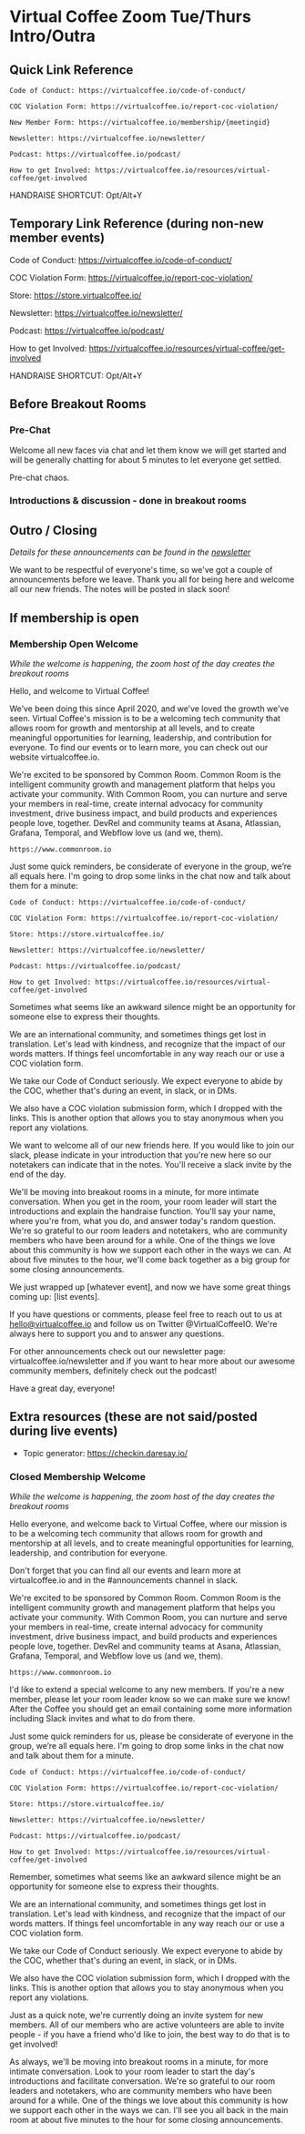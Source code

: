 # Virtual Coffee Zoom Tue/Thurs Intro/Outra

## Quick Link Reference


```
Code of Conduct: https://virtualcoffee.io/code-of-conduct/

COC Violation Form: https://virtualcoffee.io/report-coc-violation/

New Member Form: https://virtualcoffee.io/membership/{meetingid}

Newsletter: https://virtualcoffee.io/newsletter/

Podcast: https://virtualcoffee.io/podcast/

How to get Involved: https://virtualcoffee.io/resources/virtual-coffee/get-involved
```

HANDRAISE SHORTCUT: Opt/Alt+Y

## Temporary Link Reference (during non-new member events)

Code of Conduct: https://virtualcoffee.io/code-of-conduct/

COC Violation Form: https://virtualcoffee.io/report-coc-violation/

Store: https://store.virtualcoffee.io/

Newsletter: https://virtualcoffee.io/newsletter/

Podcast: https://virtualcoffee.io/podcast/

How to get Involved: https://virtualcoffee.io/resources/virtual-coffee/get-involved

HANDRAISE SHORTCUT: Opt/Alt+Y


## Before Breakout Rooms

### Pre-Chat

Welcome all new faces via chat and let them know we will get started and will be generally chatting for about 5 minutes to let everyone get settled.

Pre-chat chaos.




### Introductions & discussion - done in breakout rooms

## Outro / Closing

_Details for these announcements can be found in the [newsletter](https://virtualcoffee.io/newsletter/)_

We want to be respectful of everyone's time, so we've got a couple of announcements before we leave. Thank you all for being here and welcome all our new friends. The notes will be posted in slack soon!

## If membership is open

### Membership Open Welcome

_While the welcome is happening, the zoom host of the day creates the breakout rooms_

Hello, and welcome to Virtual Coffee!

We’ve been doing this since April 2020, and we’ve loved the growth we’ve seen. Virtual Coffee's mission is to be a welcoming tech community that allows room for growth and mentorship at all levels, and to create meaningful opportunities for learning, leadership, and contribution for everyone. To find our events or to learn more, you can check out our website virtualcoffee.io.

We're excited to be sponsored by Common Room. Common Room is the intelligent community growth and management platform that helps you activate your community. With Common Room, you can nurture and serve your members in real-time, create internal advocacy for community investment, drive business impact, and build products and experiences people love, together. DevRel and community teams at Asana, Atlassian, Grafana, Temporal, and Webflow love us (and we, them). 

```
https://www.commonroom.io
```

Just some quick reminders, be considerate of everyone in the group, we’re all equals here. I'm going to drop some links in the chat now and talk about them for a minute:

```
Code of Conduct: https://virtualcoffee.io/code-of-conduct/

COC Violation Form: https://virtualcoffee.io/report-coc-violation/

Store: https://store.virtualcoffee.io/

Newsletter: https://virtualcoffee.io/newsletter/

Podcast: https://virtualcoffee.io/podcast/

How to get Involved: https://virtualcoffee.io/resources/virtual-coffee/get-involved
```

Sometimes what seems like an awkward silence might be an opportunity for someone else to express their thoughts.

We are an international community, and sometimes things get lost in translation. Let's lead with kindness, and recognize that the impact of our words matters. If things feel uncomfortable in any way reach our or use a COC violation form.

We take our Code of Conduct seriously. We expect everyone to abide by the COC, whether that's during an event, in slack, or in DMs.

We also have a COC violation submission form, which I dropped with the links. This is another option that allows you to stay anonymous when you report any violations.

We want to welcome all of our new friends here. If you would like to join our slack, please indicate in your introduction that you're new here so our notetakers can indicate that in the notes. You'll receive a slack invite by the end of the day.

We'll be moving into breakout rooms in a minute, for more intimate conversation. When you get in the room, your room leader will start the introductions and explain the handraise function. You'll say your name, where you're from, what you do, and answer today's random question. We're so grateful to our room leaders and notetakers, who are community members who have been around for a while. One of the things we love about this community is how we support each other in the ways we can. At about five minutes to the hour, we'll come back together as a big group for some closing announcements.

We just wrapped up [whatever event], and now we have some great things coming up: [list events].

If you have questions or comments, please feel free to reach out to us at hello@virtualcoffee.io and follow us on Twitter @VirtualCoffeeIO. We're always here to support you and to answer any questions.

For other announcements check out our newsletter page: virtualcoffee.io/newsletter and if you want to hear more about our awesome community members, definitely check out the podcast!

Have a great day, everyone!

## Extra resources (these are not said/posted during live events)

- Topic generator: https://checkin.daresay.io/

### Closed Membership Welcome

_While the welcome is happening, the zoom host of the day creates the breakout rooms_

Hello everyone, and welcome back to Virtual Coffee, where our mission is to be a welcoming tech community that allows room for growth and mentorship at all levels, and to create meaningful opportunities for learning, leadership, and contribution for everyone. 

Don't forget that you can find all our events and learn more at virtualcoffee.io and in the #announcements channel in slack.

We're excited to be sponsored by Common Room. Common Room is the intelligent community growth and management platform that helps you activate your community. With Common Room, you can nurture and serve your members in real-time, create internal advocacy for community investment, drive business impact, and build products and experiences people love, together. DevRel and community teams at Asana, Atlassian, Grafana, Temporal, and Webflow love us (and we, them).

```
https://www.commonroom.io
```

I'd like to extend a special welcome to any new members. If you're a new member, please let your room leader know so we can make sure we know! After the Coffee you should get an email containing some more information including Slack invites and what to do from there.

Just some quick reminders for us, please be considerate of everyone in the group, we’re all equals here. I'm going to drop some links in the chat now and talk about them for a minute. 

```
Code of Conduct: https://virtualcoffee.io/code-of-conduct/

COC Violation Form: https://virtualcoffee.io/report-coc-violation/

Store: https://store.virtualcoffee.io/

Newsletter: https://virtualcoffee.io/newsletter/

Podcast: https://virtualcoffee.io/podcast/

How to get Involved: https://virtualcoffee.io/resources/virtual-coffee/get-involved
```

Remember, sometimes what seems like an awkward silence might be an opportunity for someone else to express their thoughts.

We are an international community, and sometimes things get lost in translation. Let's lead with kindness, and recognize that the impact of our words matters. If things feel uncomfortable in any way reach our or use a COC violation form.

We take our Code of Conduct seriously. We expect everyone to abide by the COC, whether that's during an event, in slack, or in DMs.

We also have the COC violation submission form, which I dropped with the links. This is another option that allows you to stay anonymous when you report any violations.

Just as a quick note, we're currently doing an invite system for new members. All of our members who are active volunteers are able to invite people - if you have a friend who'd like to join, the best way to do that is to get involved! 

As always, we'll be moving into breakout rooms in a minute, for more intimate conversation. Look to your room leader to start the day's introductions and facilitate conversation. We're so grateful to our room leaders and notetakers, who are community members who have been around for a while. One of the things we love about this community is how we support each other in the ways we can. I'll see you all back in the main room at about five minutes to the hour for some closing announcements.
